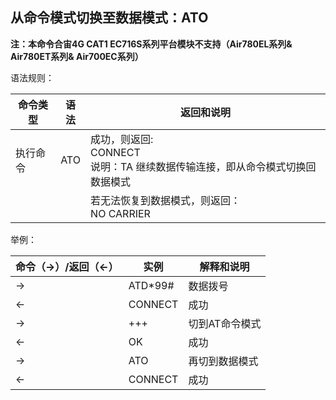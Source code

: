 ## 从命令模式切换至数据模式：ATO

**注：本命令合宙4G CAT1 EC716S系列平台模块不支持（Air780EL系列& Air780ET系列& Air700EC系列）**

 

语法规则：

| 命令类型 | 语法 | 返回和说明                                                   |
| -------- | ---- | ------------------------------------------------------------ |
| 执行命令 | ATO  | 成功，则返回:<br>CONNECT <br>说明：TA 继续数据传输连接，即从命令模式切换回数据模式 |
|          |      | 若无法恢复到数据模式，则返回：<br>NO CARRIER                 |

 

举例：

| 命令（→）/返回（←） | 实例    | 解释和说明     |
| ------------------- | ------- | -------------- |
| →                   | ATD*99# | 数据拨号       |
| ←                   | CONNECT | 成功           |
| →                   | +++     | 切到AT命令模式 |
| ←                   | OK      | 成功           |
| →                   | ATO     | 再切到数据模式 |
| ←                   | CONNECT | 成功           |
